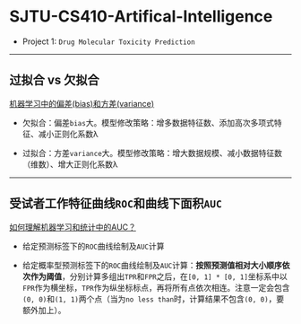 # SJTU-CS410-Artifical-Intelligence

 - Project 1: `Drug Molecular Toxicity Prediction`
 
 --------------------
 
 ## 过拟合 vs 欠拟合

[机器学习中的偏差(bias)和方差(variance)](https://blog.csdn.net/mingtian715/article/details/53789487)

 - 欠拟合：偏差`bias`大。模型修改策略：增多数据特征数、添加高次多项式特征、减小正则化系数λ
 
 - 过拟合：方差`variance`大。模型修改策略：增大数据规模、减小数据特征数（维数）、增大正则化系数λ

------------------------

## 受试者工作特征曲线`ROC`和曲线下面积`AUC`

[如何理解机器学习和统计中的AUC？](https://www.zhihu.com/question/39840928)

 - 给定预测标签下的`ROC`曲线绘制及`AUC`计算
 
 - 给定概率型预测标签下的`ROC`曲线绘制及`AUC`计算：**按照预测值相对大小顺序依次作为阈值**，分别计算多组出`TPR`和`FPR`之后，在`[0, 1] * [0, 1]`坐标系中以`FPR`作为横坐标，`TPR`作为纵坐标标点，再将所有点依次相连。注意一定会包含`(0, 0)`和`(1, 1)`两个点（当为`no less than`时，计算结果不包含`(0, 0)`，要额外加上）。
